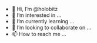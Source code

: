 - 👋 Hi, I’m @holobitz
- 👀 I’m interested in ...
- 🌱 I’m currently learning ...
- 💞️ I’m looking to collaborate on ...
- 📫 How to reach me ...

<!---
holobitz/holobitz is a ✨ special ✨ repository because its `README.md` (this file) appears on your GitHub profile.
You can click the Preview link to take a look at your changes.
--->
